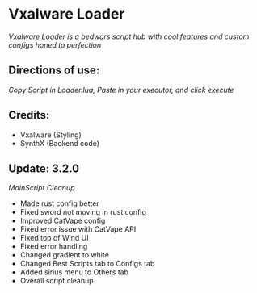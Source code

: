 # Vxalware Loader
*Vxalware Loader is a bedwars script hub with cool features and custom configs honed to perfection*
## Directions of use:
*Copy Script in Loader.lua, Paste in your executor, and click execute*
## Credits:
- Vxalware (Styling)
- SynthX (Backend code)
## Update: 3.2.0
*MainScript Cleanup*
- Made rust config better
- Fixed sword not moving in rust config
- Improved CatVape config
- Fixed error issue with CatVape API
- Fixed top of Wind UI
- Fixed error handling
- Changed gradient to white
- Changed Best Scripts tab to Configs tab
- Added sirius menu to Others tab
- Overall script cleanup
